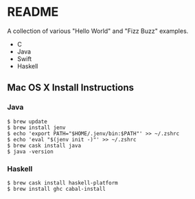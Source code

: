 # README

A collection of various "Hello World" and "Fizz Buzz" examples.

- C
- Java
- Swift
- Haskell

## Mac OS X Install Instructions

### Java

    $ brew update
    $ brew install jenv
    $ echo 'export PATH="$HOME/.jenv/bin:$PATH"' >> ~/.zshrc
    $ echo 'eval "$(jenv init -)"' >> ~/.zshrc
    $ brew cask install java
    $ java -version

### Haskell

    $ brew cask install haskell-platform
    $ brew install ghc cabal-install
